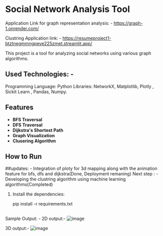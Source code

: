 # Social Network Analysis Tool


Application Link for graph representation analysis: - 
https://graph-1.onrender.com/

Clustring Application link: - 
https://resumeproject1-btztnegmmngpeve225zmet.streamlit.app/

This project is a tool for analyzing social networks using various graph algorithms.
## Used Technologies: - 
Programming Language: Python
Libraries: NetworkX, Matplotlib, Plotly , Sickit Learn , Pandas, Numpy.

## Features

- **BFS Traversal**
- **DFS Traversal**
- **Dijkstra's Shortest Path**
- **Graph Visualization**
- **Clusering Algorithm**

## How to Run
##updates: - 
Integration of ploty for 3d mapping along with the animation feature for bfs, dfs and dijkstra(Done, Deployment remaning)
Next step : - Developing the clustring algorithm using machine learning algorithms(Completed)


1. Install the dependencies:

   pip install -r requirements.txt
##
Sample Output: - 
2D output:- 
![image](https://github.com/user-attachments/assets/b7d04ae5-f83c-4201-a95e-db61e08c1141)

3D output:- 
![image](https://github.com/user-attachments/assets/e8465c30-4896-4b7b-b5c0-5e2f9ffb705a)




  
